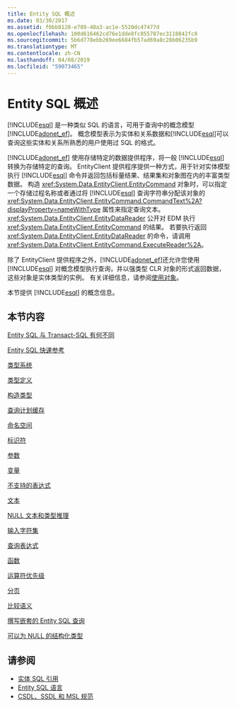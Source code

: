 ```yaml
---
title: Entity SQL 概述
ms.date: 03/30/2017
ms.assetid: f0bb8120-e709-40a3-ac1e-5520dc47477d
ms.openlocfilehash: 100d616462cd76e1dde8fc855787ec3118842fc8
ms.sourcegitcommit: 5b6d778ebb269ee6684fb57ad69a8c28b06235b9
ms.translationtype: MT
ms.contentlocale: zh-CN
ms.lasthandoff: 04/08/2019
ms.locfileid: "59073465"
---
```

# <a name="entity-sql-overview"></a>Entity SQL 概述
[!INCLUDE[esql](../../../../../../includes/esql-md.md)] 是一种类似 SQL 的语言，可用于查询中的概念模型[!INCLUDE[adonet_ef](../../../../../../includes/adonet-ef-md.md)]。 概念模型表示为实体和关系数据和[!INCLUDE[esql](../../../../../../includes/esql-md.md)]可以查询这些实体和关系所熟悉的用户使用过 SQL 的格式。  
  
 [!INCLUDE[adonet_ef](../../../../../../includes/adonet-ef-md.md)] 使用存储特定的数据提供程序，将一般 [!INCLUDE[esql](../../../../../../includes/esql-md.md)] 转换为存储特定的查询。 EntityClient 提供程序提供一种方式，用于针对实体模型执行 [!INCLUDE[esql](../../../../../../includes/esql-md.md)] 命令并返回包括标量结果、结果集和对象图在内的丰富类型数据。 构造 <xref:System.Data.EntityClient.EntityCommand> 对象时，可以指定一个存储过程名称或者通过将 [!INCLUDE[esql](../../../../../../includes/esql-md.md)] 查询字符串分配该对象的 <xref:System.Data.EntityClient.EntityCommand.CommandText%2A?displayProperty=nameWithType> 属性来指定查询文本。 <xref:System.Data.EntityClient.EntityDataReader> 公开对 EDM 执行 <xref:System.Data.EntityClient.EntityCommand> 的结果。 若要执行返回 <xref:System.Data.EntityClient.EntityDataReader> 的命令，请调用 <xref:System.Data.EntityClient.EntityCommand.ExecuteReader%2A>。  
  
 除了 EntityClient 提供程序之外，[!INCLUDE[adonet_ef](../../../../../../includes/adonet-ef-md.md)]还允许您使用 [!INCLUDE[esql](../../../../../../includes/esql-md.md)] 对概念模型执行查询，并以强类型 CLR 对象的形式返回数据，这些对象是实体类型的实例。 有关详细信息，请参阅[使用对象](../../../../../../docs/framework/data/adonet/ef/working-with-objects.md)。  
  
 本节提供 [!INCLUDE[esql](../../../../../../includes/esql-md.md)] 的概念信息。  
  
## <a name="in-this-section"></a>本节内容  
 [Entity SQL 与 Transact-SQL 有何不同](../../../../../../docs/framework/data/adonet/ef/language-reference/how-entity-sql-differs-from-transact-sql.md)  
  
 [Entity SQL 快速参考](../../../../../../docs/framework/data/adonet/ef/language-reference/entity-sql-quick-reference.md)  
  
 [类型系统](../../../../../../docs/framework/data/adonet/ef/language-reference/type-system-entity-sql.md)  
  
 [类型定义](../../../../../../docs/framework/data/adonet/ef/language-reference/type-definitions-entity-sql.md)  
  
 [构造类型](../../../../../../docs/framework/data/adonet/ef/language-reference/constructing-types-entity-sql.md)  
  
 [查询计划缓存](../../../../../../docs/framework/data/adonet/ef/language-reference/query-plan-caching-entity-sql.md)  
  
 [命名空间](../../../../../../docs/framework/data/adonet/ef/language-reference/namespaces-entity-sql.md)  
  
 [标识符](../../../../../../docs/framework/data/adonet/ef/language-reference/identifiers-entity-sql.md)  
  
 [参数](../../../../../../docs/framework/data/adonet/ef/language-reference/parameters-entity-sql.md)  
  
 [变量](../../../../../../docs/framework/data/adonet/ef/language-reference/variables-entity-sql.md)  
  
 [不支持的表达式](../../../../../../docs/framework/data/adonet/ef/language-reference/unsupported-expressions-entity-sql.md)  
  
 [文本](../../../../../../docs/framework/data/adonet/ef/language-reference/literals-entity-sql.md)  
  
 [NULL 文本和类型推理](../../../../../../docs/framework/data/adonet/ef/language-reference/null-literals-and-type-inference-entity-sql.md)  
  
 [输入字符集](../../../../../../docs/framework/data/adonet/ef/language-reference/input-character-set-entity-sql.md)  
  
 [查询表达式](../../../../../../docs/framework/data/adonet/ef/language-reference/query-expressions-entity-sql.md)  
  
 [函数](../../../../../../docs/framework/data/adonet/ef/language-reference/functions-entity-sql.md)  
  
 [运算符优先级](../../../../../../docs/framework/data/adonet/ef/language-reference/operator-precedence-entity-sql.md)  
  
 [分页](../../../../../../docs/framework/data/adonet/ef/language-reference/paging-entity-sql.md)  
  
 [比较语义](../../../../../../docs/framework/data/adonet/ef/language-reference/comparison-semantics-entity-sql.md)  
  
 [撰写嵌套的 Entity SQL 查询](../../../../../../docs/framework/data/adonet/ef/language-reference/composing-nested-entity-sql-queries.md)  
  
 [可以为 NULL 的结构化类型](../../../../../../docs/framework/data/adonet/ef/language-reference/nullable-structured-types-entity-sql.md)  
  
## <a name="see-also"></a>请参阅

- [实体 SQL 引用](../../../../../../docs/framework/data/adonet/ef/language-reference/entity-sql-reference.md)
- [Entity SQL 语言](../../../../../../docs/framework/data/adonet/ef/language-reference/entity-sql-language.md)
- [CSDL、SSDL 和 MSL 规范](../../../../../../docs/framework/data/adonet/ef/language-reference/csdl-ssdl-and-msl-specifications.md)
